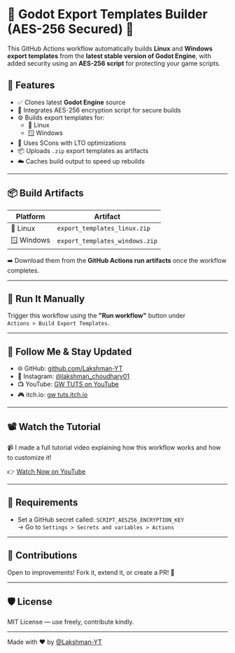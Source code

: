 # 🚀 Godot Export Templates Builder (AES-256 Secured) 🔐

This GitHub Actions workflow automatically builds **Linux** and **Windows export templates** from the **latest stable version of Godot Engine**, with added security using an **AES-256 script** for protecting your game scripts.

## 🎯 Features

- ✅ Clones latest **Godot Engine** source
- 🔐 Integrates AES-256 encryption script for secure builds
- ⚙️ Builds export templates for:
  - 🐧 Linux
  - 🪟 Windows
- 💾 Uses SCons with LTO optimizations
- 📦 Uploads `.zip` export templates as artifacts
- ☁️ Caches build output to speed up rebuilds

---

## 📦 Build Artifacts

| Platform | Artifact |
|----------|----------|
| 🐧 Linux  | `export_templates_linux.zip` |
| 🪟 Windows| `export_templates_windows.zip` |

➡️ Download them from the **GitHub Actions run artifacts** once the workflow completes.

---

## 🧪 Run It Manually

Trigger this workflow using the **"Run workflow"** button under  
`Actions > Build Export Templates`.

---

## 📸 Follow Me & Stay Updated

- 🌐 GitHub: [github.com/Lakshman-YT](https://github.com/Lakshman-YT)  
- 📸 Instagram: [@lakshman_choudhary01](https://instagram.com/lakshman_choudhary01)  
- 📺 YouTube: [GW TUTS on YouTube](https://www.youtube.com/@gwtuts4061)  
- 🎮 itch.io: [gw tuts.itch.io](https://)

---

## 📽️ Watch the Tutorial

📹 I made a full tutorial video explaining how this workflow works and how to customize it!

👉 [Watch Now on YouTube](https://youtube.com/)

---

## 🧠 Requirements

- Set a GitHub secret called: `SCRIPT_AES256_ENCRYPTION_KEY`  
  → Go to `Settings > Secrets and variables > Actions`

---

## 🤝 Contributions

Open to improvements! Fork it, extend it, or create a PR! 🚀

---

## 🛡️ License

MIT License — use freely, contribute kindly.

---

Made with ❤️ by [@Lakshman-YT](https://github.com/Lakshman-YT)
